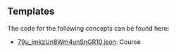 ## Templates

The code for the following concepts can be found here: 
- [79u\_imkzUn8Wm4unSnGR10.json](79u_imkzUn8Wm4unSnGR10.json): Course
